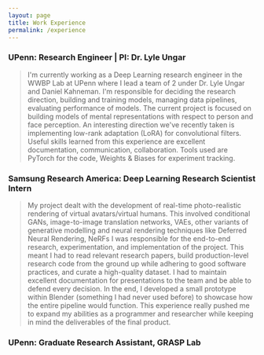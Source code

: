 ```yaml
---
layout: page
title: Work Experience
permalink: /experience
---
```


###  UPenn: Research Engineer | PI: Dr. Lyle Ungar
> I'm currently working as a Deep Learning research engineer in the WWBP Lab at UPenn where I lead a team of 2 under Dr. Lyle Ungar and Daniel Kahneman. I'm responsible for deciding the research direction, building and training models, managing data pipelines, evaluating performance of models. The current project is focused on building models of mental representations with respect to person and face perception. An interesting direction we've recently taken is implementing low-rank adaptation (LoRA) for convolutional filters. Useful skills learned from this experience are excellent documentation, communication, collaboration. Tools used are PyTorch for the code, Weights & Biases for experiment tracking.

### Samsung Research America: Deep Learning Research Scientist Intern
> My project dealt with the development of real-time photo-realistic rendering of virtual avatars/virtual humans. This involved conditional GANs, image-to-image translation networks, VAEs, other variants of generative modelling and neural rendering techniques like Deferred Neural Rendering, NeRFs
> I was responsible for the end-to-end research, experimentation, and implementation of the project. This meant I had to read relevant research papers, build production-level research code from the ground up while adhering to good software practices, and curate a high-quality dataset. I had to maintain excellent documentation for presentations to the team and be able to defend every decision. In the end, I developed a small prototype within Blender (something I had never used before) to showcase how the entire pipeline would function. This experience really pushed me to expand my abilities as a programmer and researcher while keeping in mind the deliverables of the final product.

### UPenn: Graduate Research Assistant, GRASP Lab



